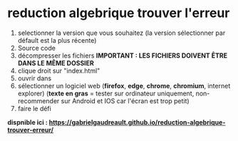 # reduction algebrique trouver l'erreur

1. selectionner la version que vous souhaitez (la version sélectionner par défault est la plus récente)
2. Source code
3. décompresser les fichiers <b>IMPORTANT : LES FICHIERS DOIVENT ÊTRE DANS LE MÊME DOSSIER</b>
4. clique droit sur "index.html"
5. ouvrir dans
6. sélectionner un logiciel web (<b>firefox</b>, <b>edge</b>, <b>chrome</b>, <b>chromium</b>, internet explorer) (<b>texte en gras</b> = tester sur ordinateur uniquement, non-recommender sur Android et IOS car l'écran est trop petit) 
7. faire le défi


<b>dispnible ici : https://gabrielgaudreault.github.io/reduction-algebrique-trouver-erreur/</b>
